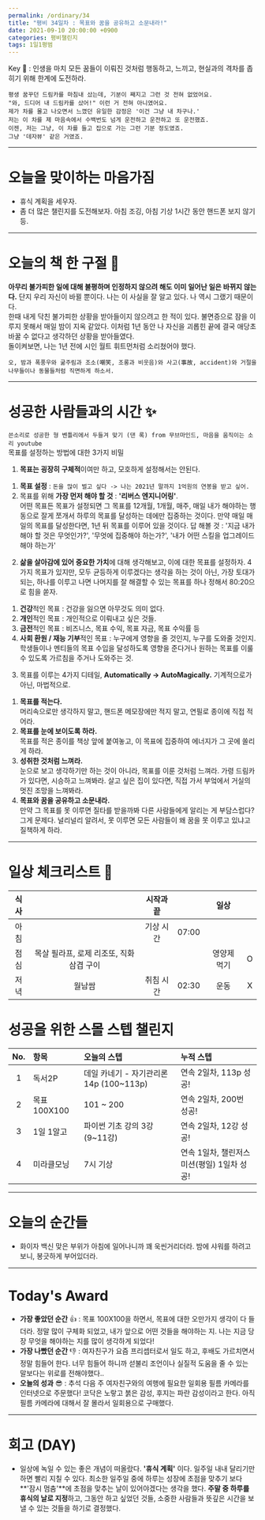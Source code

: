 ```yaml
---
permalink: /ordinary/34
title: "평비 34일차 : 목표와 꿈을 공유하고 소문내라!"
date: 2021-09-10 20:00:00 +0900
categories: 평비챌린지
tags: 1일1평범
---  
```

Key 🔑 : 인생을 마치 모든 꿈들이 이뤄진 것처럼 행동하고, 느끼고, 현실과의 격차를 좁히기 위해 한계에 도전하라.
```
평생 꿈꾸던 드림카를 마침내 샀는데, 기분이 째지고 그런 것 전혀 없었어요.
"와, 드디어 내 드림카를 샀어!" 이런 거 전혀 아니였어요.
제가 차를 몰고 나오면서 느꼈던 유일한 감정은 '이건 그냥 내 차구나.'
저는 이 차를 제 마음속에서 수백번도 넘게 운전하고 운전하고 또 운전했죠.
이젠, 저는 그냥, 이 차를 들고 집으로 가는 그런 기분 정도였죠.
그냥 '데자뷰' 같은 거였죠.
```

---
# 오늘을 맞이하는 마음가짐
- 휴식 계획을 세우자.
- 좀 더 많은 챌린지를 도전해보자. 아침 조깅, 아침 기상 1시간 동안 핸드폰 보지 않기 등.

---
# 오늘의 책 한 구절 📕
**아무리 불가피한 일에 대해 불평하며 인정하지 않으려 해도 이미 일어난 일은 바뀌지 않는다.** 단지 우리 자신이 바뀔 뿐이다. 나는 이 사실을 잘 알고 있다. 나 역시 그랬기 때문이다.  
한때 내게 닥친 불가피한 상황을 받아들이지 않으려고 한 적이 있다. 불면증으로 잠을 이루지 못해서 매일 밤이 지옥 같았다. 이처럼 1년 동안 나 자신을 괴롭힌 끝에 결국 애당초 바꿀 수 없다고 생각하던 상황을 받아들였다.  
돌이켜보면, 나는 1년 전에 시인 월트 휘트먼처럼 소리쳤어야 했다.  

```
오, 밤과 폭풍우와 굶주림과 조소(嘲笑, 조롱과 비웃음)와 사고(事故, accident)와 거절을
나무들이나 동물들처럼 직면하게 하소서.
```

---
# 성공한 사람들과의 시간 ✨
`쓴소리로 성공한 형 벤틀리에서 두들겨 맞기 (댄 록) from 무브마인드, 마음을 움직이는 소리 youtube`  
목표를 설정하는 방법에 대한 3가지 비밀
1. **목표는 굉장히 구체적**이여만 하고, 모호하게 설정해서는 안된다.
  1) **목표 설정** : `돈을 많이 벌고 싶다 -> 나는 2021년 말까지 1억원의 연봉을 받고 싶어.`  
  2) 목표를 위해 **가장 먼저 해야 할 것** : **'리버스 엔지니어링'**.  
    어떤 목표든 목표가 설정되면 그 목표를 12개월, 1개월, 매주, 매일 내가 해야하는 행동으로 잘게 쪼개서 하루의 목표를 달성하는 데에만 집중하는 것이다. 만약 매일 매일의 목표를 달성한다면, 1년 뒤 목표를 이루어 있을 것이다.
    답 해볼 것 : '지금 내가 해야 할 것은 무엇인가?', '무엇에 집중해야 하는가?', '내가 어떤 스킬을 업그레이드 해야 하는가'
2. **삶을 살아감에 있어 중요한 가치**에 대해 생각해보고, 이에 대한 목표를 설정하자.
  4가지 목표가 있지만, 모두 균등하게 이루겠다는 생각을 하는 것이 아닌, 가장 토대가 되는, 하나를 이루고 나면 나머지를 잘 해결할 수 있는 목표를 하나 정해서 80:20으로 힘을 쏟자.
  1) **건강**적인 목표 : 건강을 잃으면 아무것도 의미 없다.
  2) **개인**적인 목표 : 개인적으로 이뤄내고 싶은 것들.
  3) **금전**적인 목표 : 비즈니스, 목표 수익, 목표 자금, 목표 수익률 등
  4) **사회 환원 / 재능 기부**적인 목표 : 누구에게 영향을 줄 것인지, 누구를 도와줄 것인지. 학생들이나 멘티들의 목표 수입을 달성하도록 영향을 준다거나 원하는 목표를 이룰 수 있도록 가르침을 주거나 도와주는 것.
3. 목표를 이루는 4가지 디테일, **Automatically -> AutoMagically.** 기계적으로가 아닌, 마법적으로. 
  1) **목표를 적는다.**  
    머리속으로만 생각하지 말고, 핸드폰 메모장에만 적지 말고, 연필로 종이에 직접 적어라.  
  2) **목표를 눈에 보이도록 하라.**  
    목표를 적은 종이를 책상 앞에 붙여놓고, 이 목표에 집중하여 에너지가 그 곳에 쏠리게 하라.  
  3) **성취한 것처럼 느껴라.**  
    눈으로 보고 생각하기만 하는 것이 아니라, 목표를 이룬 것처럼 느껴라. 가령 드림카가 있다면, 시승하고 느껴봐라. 살고 싶은 집이 있다면, 직접 가서 부엌에서 거실의 멋진 조망을 느껴봐라.  
  4) **목표와 꿈을 공유하고 소문내라.**  
    만약 그 목표를 못 이루면 질타를 받을까봐 다른 사람들에게 알리는 게 부담스럽다? 그게 문제다. 널리널리 알려서, 못 이루면 모든 사람들이 왜 꿈을 못 이루고 있냐고 질책하게 하라.  

---
# 일상 체크리스트 📃

| 식사 |  | 시작과 끝 |  | 일상 |  |
|:----:|:----:|:----:|:----:|:----:|:----:|
| 아침 |  | 기상 시간 | 07:00 |  |  |
| 점심 | 목살 필라프, 로제 리조또, 직화 삼겹 구이 |  |  | 영양제 먹기 | O |
| 저녁 | 월남쌈 | 취침 시간 | 02:30 | 운동 | X |

# 성공을 위한 스몰 스텝 챌린지

| No. | 항목 | 오늘의 스텝 | 누적 스텝 |
|:----:|:----|:----|:----|
| 1 | 독서2P | 데일 카네기 - 자기관리론 14p (100~113p) | 연속 2일차, 113p 성공! |
| 2 | 목표 100X100 | 101 ~ 200 | 연속 2일차, 200번 성공! |
| 3 | 1일 1알고 | 파이썬 기초 강의 3강 (9~11강) | 연속 2일차, 12강 성공! |
| 4 | 미라클모닝 | 7시 기상 | 연속 1일차, 챌린저스 미션(평일) 1일차 성공! |

---
# 오늘의 순간들
- 화이자 백신 맞은 부위가 아침에 일어나니까 꽤 욱씬거리더라. 밤에 샤워를 하려고 보니, 봉긋하게 부어있더라.

---
# Today's Award
- **가장 좋았던 순간** 👍 : 목표 100X100을 하면서, 목표에 대한 오만가지 생각이 다 들더라. 정말 많이 구체화 되었고, 내가 앞으로 어떤 것들을 해야하는 지. 나는 지금 당장 무엇을 해야하는 지를 많이 생각하게 되었다!
- **가장 나빴던 순간** 👎 : 여자친구가 요즘 프리셉터로서 일도 하고, 후배도 가르치면서 정말 힘들어 한다. 너무 힘들어 하니까 섣불리 조언이나 실질적 도움을 줄 수 있는 말보다는 위로를 전해야했다..
- **오늘의 성과** 😎 : 추석 다음 주 여자친구와의 여행에 필요한 일회용 필름 카메라를 인터넷으로 주문했다! 코닥은 노랗고 붉은 감성, 후지는 파란 감성이라고 한다. 아직 필름 카메라에 대해서 잘 몰라서 일회용으로 구매했다.

---
# 회고 (DAY)
- 일상에 녹일 수 있는 좋은 개념이 떠올랐다. **'휴식 계획'** 이다. 일주일 내내 달리기만 하면 빨리 지칠 수 있다. 최소한 일주일 중에 하루는 성장에 초점을 맞추기 보다 **'잠시 멈춤'**에 초점을 맞추는 날이 있어야겠다는 생각을 했다. **주말 중 하루를 휴식의 날로 지정**하고, 그동안 하고 싶었던 것들, 소중한 사람들과 뜻깊은 시간을 보낼 수 있는 것들을 하기로 결정했다.